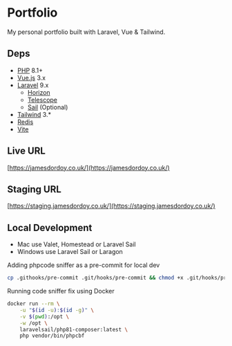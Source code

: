 # Portfolio
My personal portfolio built with Laravel, Vue & Tailwind.

## Deps

* [PHP](https://www.php.net/releases/8.1/en.php) 8.1+
* [Vue.js](https://vuejs.org/) 3.x
* [Laravel](http://laravel.com/docs/) 9.x
    * [Horizon](https://laravel.com/docs/8.x/horizon)
    * [Telescope](https://laravel.com/docs/8.x/telescope)
    * [Sail](https://laravel.com/docs/8.x/sail) (Optional)
* [Tailwind](https://tailwindcss.com/) 3.*
* [Redis](https://redis.io/)
* [Vite](https://vitejs.dev/)

## Live URL
[https://jamesdordoy.co.uk/](https://jamesdordoy.co.uk/)


## Staging URL
[https://staging.jamesdordoy.co.uk/](https://staging.jamesdordoy.co.uk/)

## Local Development

- Mac use Valet, Homestead or Laravel Sail
- Windows use Laravel Sail or Laragon

Adding phpcode sniffer as a pre-commit for local dev

```bash
cp .githooks/pre-commit .git/hooks/pre-commit && chmod +x .git/hooks/pre-commit
```

Running code sniffer fix using Docker
```bash
docker run --rm \
    -u "$(id -u):$(id -g)" \
    -v $(pwd):/opt \
    -w /opt \
    laravelsail/php81-composer:latest \
    php vendor/bin/phpcbf
```